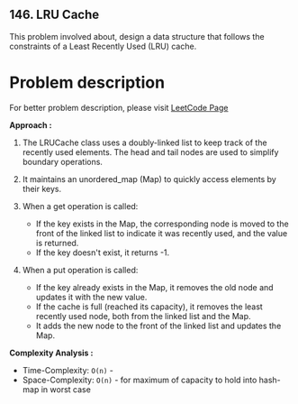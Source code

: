 ## 146. LRU Cache

This problem involved about, design a data structure that follows the constraints of a Least Recently Used (LRU) cache.

# Problem description

For better problem description, please visit [LeetCode Page](https://leetcode.com/problems/lru-cache/description/)

**Approach :**<br/>

1. The LRUCache class uses a doubly-linked list to keep track of the recently used elements. The head and tail nodes are used to simplify boundary operations.

2. It maintains an unordered_map (Map) to quickly access elements by their keys.

3. When a get operation is called:

    - If the key exists in the Map, the corresponding node is moved to the front of the linked list to indicate it was recently used, and the value is returned.
    - If the key doesn't exist, it returns -1.

4. When a put operation is called:
    - If the key already exists in the Map, it removes the old node and updates it with the new value.
    - If the cache is full (reached its capacity), it removes the least recently used node, both from the linked list and the Map.
    - It adds the new node to the front of the linked list and updates the Map.

**Complexity Analysis :**<br/>

-   Time-Complexity: `O(n)` -
-   Space-Complexity: `O(n)` - for maximum of capacity to hold into hash-map in worst case
